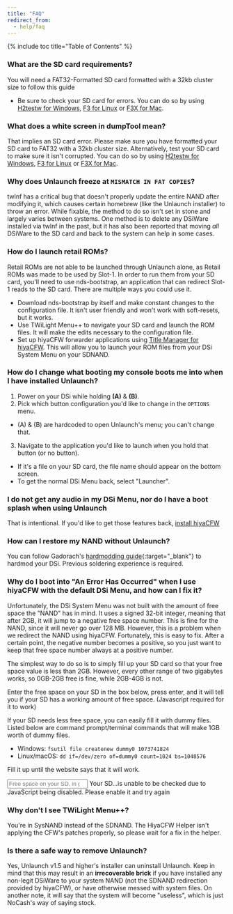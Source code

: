 ```yaml
---
title: "FAQ"
redirect_from:
  - help/faq
---
```

{% include toc title="Table of Contents" %}

### What are the SD card requirements?
You will need a FAT32-Formatted SD card formatted with a 32kb cluster size to follow this guide
- Be sure to check your SD card for errors. You can do so by using [H2testw for Windows](h2testw-(windows)), [F3 for Linux](f3-(linux)) or [F3X for Mac](f3x-(mac)).

### What does a white screen in dumpTool mean?
That implies an SD card error. Please make sure you have formatted your SD card to FAT32 with a 32kb cluster size. Alternatively, test your SD card to make sure it isn't corrupted. You can do so by using [H2testw for Windows](h2testw-(windows)), [F3 for Linux](f3-(linux)) or [F3X for Mac](f3x-(mac)).

### Why does Unlaunch freeze at `MISMATCH IN FAT COPIES`?
twlnf has a critical bug that doesn't properly update the entire NAND after modifying it, which causes certain homebrew (like the Unlaunch installer) to throw an error. While fixable, the method to do so isn't set in stone and largely varies between systems. One method is to delete any DSiWare installed via twlnf in the past, but it has also been reported that moving *all* DSiWare to the SD card and back to the system can help in some cases.

### How do I launch retail ROMs?
Retail ROMs are not able to be launched through Unlaunch alone, as Retail ROMs was made to be used by Slot-1. In order to run them from your SD card, you'll need to use nds-bootstrap, an application that can redirect Slot-1 reads to the SD card. There are multiple ways you could use it.
- Download nds-bootstrap by itself and make constant changes to the configuration file. It isn't user friendly and won't work with soft-resets, but it works.
- Use TWiLight Menu++ to navigate your SD card and launch the ROM files. It will make the edits necessary to the configuration file.
- Set up hiyaCFW forwarder applications using [Title Manager for hiyaCFW](https://github.com/JeffRuLz/TMFH/releases). This will allow you to launch your ROM files from your DSi System Menu on your SDNAND.

### How do I change what booting my console boots me into when I have installed Unlaunch?
1. Power on your DSi while holding **(A)** & **(B)**.
2. Pick which button configuration you'd like to change in the `OPTIONS` menu.
  - (A) & (B) are hardcoded to open Unlaunch's menu; you can't change that.
3. Navigate to the application you'd like to launch when you hold that button (or no button).
  - If it's a file on your SD card, the file name should appear on the bottom screen.
  - To get the normal DSi Menu back, select "Launcher".

### I do not get any audio in my DSi Menu, nor do I have a boot splash when using Unlaunch
That is intentional. If you'd like to get those features back, [install hiyaCFW](installing-hiyacfw)

### How can I restore my NAND without Unlaunch?
You can follow Gadorach's [hardmodding guide](https://gbatemp.net/threads/dsi-downgrading-the-complete-guide.393682/){:target="_blank"} to hardmod your DSi. Previous soldering experience is required.

### Why do I boot into "An Error Has Occurred" when I use hiyaCFW with the default DSi Menu, and how can I fix it?
Unfortunately, the DSi System Menu was not built with the amount of free space the "NAND" has in mind. It uses a signed 32-bit integer, meaning that after 2GB, it will jump to a negative free space number. This is fine for the NAND, since it will never go over 128 MB. However, this is a problem when we redirect the NAND using hiyaCFW. Fortunately, this is easy to fix. After a certain point, the negative number becomes a positive, so you just want to keep that free space number always at a positive number.

The simplest way to do so is to simply fill up your SD card so that your free space value is less than 2GB. However, every other range of two gigabytes works, so 0GB-2GB free is fine, while 2GB-4GB is not.

Enter the free space on your SD in the box below, press enter, and it will tell you if your SD has a working amount of free space. (Javascript required for it to work)

If your SD needs less free space, you can easily fill it with dummy files. Listed below are command prompt/terminal commands that will make 1GB worth of dummy files.
 - Windows: `fsutil file createnew dummy0 1073741824`
 - Linux/macOS: `dd if=/dev/zero of=dummy0 count=1024 bs=1048576`

Fill it up until the website says that it will work.

<input id="sdSpace" type="number" placeholder="Free space on your SD, in gigabytes (ex. 1.5)" onchange="updateWillWork()">
Your SD<span id="willWork">...</span><noscript>is unable to be checked due to JavaScript being disabled. Please enable it and try again</noscript>

<script>
function updateWillWork() {
  let freeSpace = document.getElementById("sdSpace").value;
  document.getElementById("willWork").innerHTML = " " + ((freeSpace % 4) < 2 ? "will work!" : "needs dummy files...");
}
</script>

### Why don't I see TWiLight Menu++?
You're in SysNAND instead of the SDNAND. The HiyaCFW Helper isn't applying the CFW's patches properly, so please wait for a fix in the helper.

### Is there a safe way to remove Unlaunch?
Yes, Unlaunch v1.5 and higher's installer can uninstall Unlaunch. Keep in mind that this may result in an **irrecoverable brick** if you have installed any non-legit DSiWare to your system NAND (not the SDNAND redirection provided by hiyaCFW), or have otherwise messed with system files. On another note, it will say that the system will become "useless", which is just NoCash's way of saying stock.